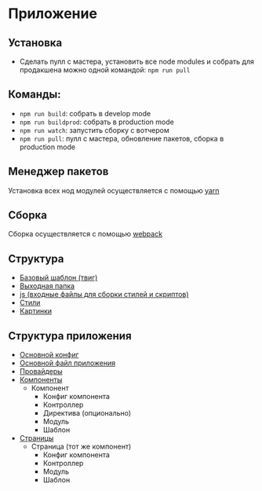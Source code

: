 #   Приложение
##  Установка
+   Сделать пулл с мастера, установить все node modules и собрать для продакшена можно одной командой: `npm run pull`

##  Команды:
+   `npm run build`: собрать в develop mode
+   `npm run buildprod`: собрать в production mode
+   `npm run watch`: запустить сборку с вотчером
+   `npm run pull`: пулл с мастера, обновление пакетов, сборка в production mode

## Менеджер пакетов
Установка всех нод модулей осуществляется с помощью [yarn](https://yarnpkg.com/lang/en/)

## Сборка
Сборка осуществляется с помощью [webpack](http://webpack.github.io/docs/)

## Структура
+   [Базовый шаблон (твиг)](/local/templates/articulmedia/layout/layout.twig)
+   [Выходная папка](/local/templates/articulmedia/assets)
+   [js (входные файлы для сборки стилей и скриптов)](/local/templates/articulmedia/js)
+   [Стили](/local/templates/articulmedia/css)
+   [Картинки](/local/templates/articulmedia/img)

## Структура приложения
+   [Основной конфиг](/local/templates/articulmedia/js/helper_config.js)
+   [Основной файл приложения](/local/templates/articulmedia/js/app/app.js)
+   [Провайдеры](/local/templates/articulmedia/js/app/providers)
+   [Компоненты](/local/templates/articulmedia/js/app/components)
    *   Компонент
        -   Конфиг компонента
        -   Контроллер
        -   Директива (опционально)
        -   Модуль
        -   Шаблон
+   [Страницы](/local/templates/articulmedia/js/app/pages)
    *   Страница (тот же компонент)
        -   Конфиг компонента
        -   Контроллер
        -   Модуль
        -   Шаблон
